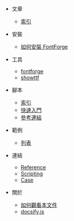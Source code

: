 
* 文章
	* [索引](all.md)

* 安裝
	* [如何安裝 FontForge](install.md)

* 工具
	* [fontforge](tool-fontforge.md)
	* [showttf](tool-showttf.md)

* 腳本
	* [索引](scripting.md)
	* [快速入門](scripting-quick-start.md)
	* [參考連結](scripting-reference.md)

* 範例
	* [列表](demo.md)

* 連結
	* [Reference](reference.md)
	* [Scripting](scripting-reference.md)
	* [Case](case.md)

* 關於
	* [如何觀看本文件](howto-read.md)
	* [docsify.js](docsify.md)
